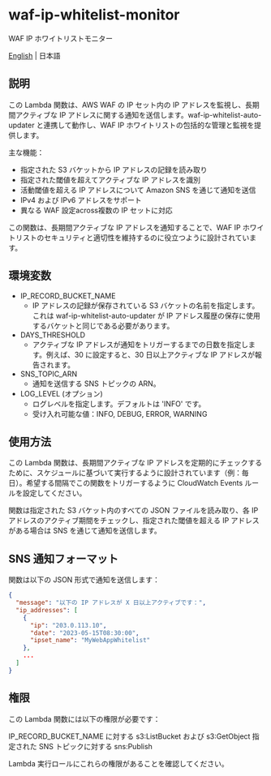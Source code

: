 # waf-ip-whitelist-monitor

WAF IP ホワイトリストモニター

[English](README.md) | 日本語

## 説明

この Lambda 関数は、AWS WAF の IP セット内の IP アドレスを監視し、長期間アクティブな IP アドレスに関する通知を送信します。waf-ip-whitelist-auto-updater と連携して動作し、WAF IP ホワイトリストの包括的な管理と監視を提供します。

主な機能：

- 指定された S3 バケットから IP アドレスの記録を読み取り
- 指定された閾値を超えてアクティブな IP アドレスを識別
- 活動閾値を超える IP アドレスについて Amazon SNS を通じて通知を送信
- IPv4 および IPv6 アドレスをサポート
- 異なる WAF 設定across複数の IP セットに対応

この関数は、長期間アクティブな IP アドレスを通知することで、WAF IP ホワイトリストのセキュリティと適切性を維持するのに役立つように設計されています。

## 環境変数

- IP_RECORD_BUCKET_NAME
  - IP アドレスの記録が保存されている S3 バケットの名前を指定します。これは waf-ip-whitelist-auto-updater が IP アドレス履歴の保存に使用するバケットと同じである必要があります。
- DAYS_THRESHOLD
  - アクティブな IP アドレスが通知をトリガーするまでの日数を指定します。例えば、30 に設定すると、30 日以上アクティブな IP アドレスが報告されます。
- SNS_TOPIC_ARN
  - 通知を送信する SNS トピックの ARN。
- LOG_LEVEL (オプション)
  - ログレベルを指定します。デフォルトは 'INFO' です。
  - 受け入れ可能な値：INFO, DEBUG, ERROR, WARNING

## 使用方法

この Lambda 関数は、長期間アクティブな IP アドレスを定期的にチェックするために、スケジュールに基づいて実行するように設計されています（例：毎日）。希望する間隔でこの関数をトリガーするように CloudWatch Events ルールを設定してください。

関数は指定された S3 バケット内のすべての JSON ファイルを読み取り、各 IP アドレスのアクティブ期間をチェックし、指定された閾値を超える IP アドレスがある場合は SNS を通じて通知を送信します。

## SNS 通知フォーマット

関数は以下の JSON 形式で通知を送信します：

```json
{
  "message": "以下の IP アドレスが X 日以上アクティブです：",
  "ip_addresses": [
    {
      "ip": "203.0.113.10",
      "date": "2023-05-15T08:30:00",
      "ipset_name": "MyWebAppWhitelist"
    },
    ...
  ]
}
```

## 権限

この Lambda 関数には以下の権限が必要です：

IP_RECORD_BUCKET_NAME に対する s3:ListBucket および s3:GetObject
指定された SNS トピックに対する sns:Publish

Lambda 実行ロールにこれらの権限があることを確認してください。
